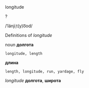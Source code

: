 longitude

?

/ˈlänjiˌt(y)o͞od/

Definitions of _longitude_

noun
**долгота**

    longitude, length
**длина**

    length, longitude, run, yardage, fly

_longitude_
**долгота**, **широта**